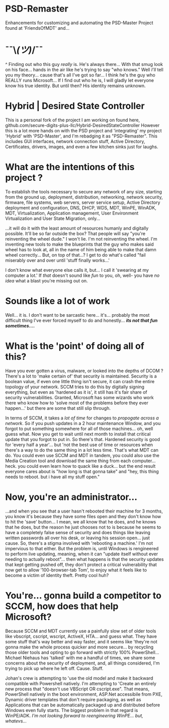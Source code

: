 # PSD-Remaster
Enhancements for customizing and automating the PSD-Master Project found at 'FriendsOfMDT' and...

# ¯¯\\_(ツ)_/¯¯
^ Finding out who this guy *really* is. He's always there... With that smug look on his face... hands in the air like he's trying to say "who knows." Well *I'll* tell you my theory... cause that's all I've got so far... I think he's the guy who REALLY runs Microsoft... If I find out who he is, I will gladly let everyone know his true identity. But until then? His identity remains unknown.

# Hybrid | Desired State Controller
This is a personal fork of the project I am working on found here, github.com/secure-digits-plus-llc/Hybrid-DesiredStateController
However this is a lot more hands on with the PSD project and 'integrating' my project 'Hybrid' with 'PSD-Master', and I'm rebadging it as "PSD-Remaster". This includes GUI interfaces, network connection stuff, Active Directory, Certificates,  drivers, images, and even a few kitchen sinks just for laughs.

# What are the intentions of this project ?
To establish the tools necessary to secure any network of any size, starting from the ground up, deployment, distribution, networking, 
network security, firmware, file systems, web servers, server service setup, Active Directory deployment and configuration, DNS, DHCP, 
WDS, MDT, WinPE, WinADK, MDT, Virtualization, Application management, User Environment Virtualization and User State Migration, only...

...it will do it with the least amount of resources humanly and digitally possible. It'll be so far outside the box? That people will say "you're reinventing the wheel dude." I won't lie. I'm not reinventing the wheel. I'm inventing new tools to make the blueprints that the guy who makes said wheel has to look at, all in the name of him being able to make that damn wheel correctly... But, on top of that...? I get to do what's called "fail miserably over and over until 'stuff finally works...'

I don't know what everyone else calls it, but... I call it 'swearing at my computer a lot.' If *that* doesn't sound like *fun* to you, oh, well- you have *no idea* what a blast you're missing out on. 

# Sounds like a lot of work
Well... it is. I don't want to be sarcastic here... it's... probably the most difficult thing I've ever forced myself to do and honestly... ***its not that fun sometimes....***

# What is the 'point' of doing all of this?
Have you ever gotten a virus, malware, or looked into the depths of DCOM ? There's a lot to 'make certain of' that security is maintained. Security is a boolean value, if even one little thing isn't secure, it can crash the entire topology of your network. SCCM tries to do this by digitally signing everything, but even as 'hardened as it is', it still has it's fair share of security vulnerabilities. Granted, Microsoft has some wizards who work there who know how to 'solve most of the problems before they ever happen...' but there are some that still slip through.

In terms of SCCM, it takes a *lot of time* for changes to *propogate across a network*. So if you push updates in a 2 hour maintenance Window, and you forgot to put something somewhere for all of those machines... oh, well guess what. Now you get to wait until next month to install that critical update that you forgot to put in. So there's that. Hardened security is good for 'every half a year'... but 'not the best use of time or resources when there's a way to do the same thing in a lot less time. That's what MDT can do. You could even use SCCM and MDT in tandem, you could also use the Media Creation tool and download the same thing from each computer... heck. you could even learn how to quack like a duck... but the end result everyone cares about is "how long is that gonna take" and "hey, this thing needs to reboot. but i have all my stuff open."

# Now, you're an administrator...
...and when you see that a user hasn't rebooted their machine for 3 months, you know it's because they have some files open and they don't know how to hit the 'save' button... I mean, we all know that he does, and he knows that he does, but the reason he just chooses not to is because he seems to have a completely false sense of security and does things like leaving written passwords all over his desk, or leaving his session open... just cause. So, there's a stigma involved with 'rebooting a machine.' I'm not impervious to that either. But the problem is, until Windows is rengineered to perform live updating, meaning, when it can "update itself without ever needing to actually reboot"... then what happens is that the security updates that kept getting pushed off, they don't protect a critical vulnerability that now get to allow '100-browser-tab Tom', to enjoy what it feels like to become a victim of identity theft. Pretty cool huh? 

# You're... gonna build a competitor to SCCM, how does that help Microsoft?
Because SCCM and MDT currently use a painfully slow set of older tools like vbscript, cscript, wscript, ActiveX, HTA... and guess what. They have some stuff that's way better and way faster, and it seems like 'they're not gonna make the whole process quicker and more secure... by recycling those older tools and opting to go forward with strictly 100% PowerShell... Michael Niehaus has 'talked' with me a handful of times, we share some concerns about the security of deployment, and, all things considered, I'm trying to pick up where he left off. Cause. Stuff.

Johan's crew is attempting to 'use the old model and make it backward compatible with Powershell natively. I'm attempting to 'Create an 
entirely new process that "doesn't use VBScript OR cscript.exe". That means, PowerShell natively in the boot environment, ASP.Net accessibile from PXE, Dynamic driver templates that don't require packaging, as well as Applications that can be automatically packaged up and distributed before Windows even fully starts. The biggest problem in that regard is WinPE/ADK. *I'm not looking forward to reengineering WinPE... but, whatevs...* 
